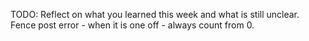 TODO: Reflect on what you learned this week and what is still unclear.
Fence post error - when it is one off - always count from 0.
